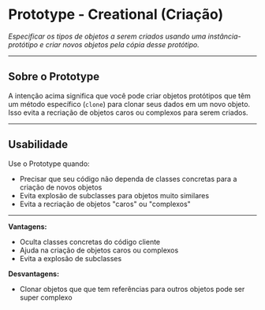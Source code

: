 # Prototype - Creational (Criação)

*Especificar os tipos de objetos a serem criados usando uma instância-protótipo e criar novos objetos pela cópia desse protótipo.*

---

## Sobre o Prototype

A intenção acima significa que você pode criar objetos protótipos que têm um método específico (`clone`) para clonar seus dados em um novo objeto. Isso evita a recriação de objetos caros ou complexos para serem criados.

---

## Usabilidade

Use o Prototype quando:

- Precisar que seu código não dependa de classes concretas para a criação de novos objetos
- Evita explosão de subclasses para objetos muito similares
- Evita a recriação de objetos "caros" ou "complexos"

---

**Vantagens:**
- Oculta classes concretas do código cliente
- Ajuda na criação de objetos caros ou complexos
- Evita a explosão de subclasses

**Desvantagens:**

- Clonar objetos que que tem referências para outros objetos pode ser super complexo
